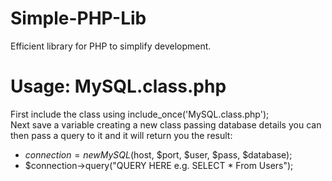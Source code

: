 # Simple-PHP-Lib
Efficient library for PHP to simplify development.

# Usage: MySQL.class.php
First include the class using include_once('MySQL.class.php');<Br>
Next save a variable creating a new class passing database details you can then pass a query to it and it will return you the result:<br>
  - $connection = new MySQL($host, $port, $user, $pass, $database);<br>
  - $connection->query("QUERY HERE e.g. SELECT * From Users");<br>
 
